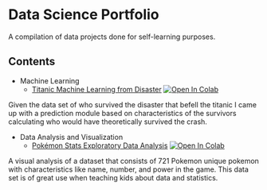 # Data Science Portfolio
A compilation of data projects done for self-learning purposes.

## Contents

- Machine Learning
  - [Titanic Machine Learning from Disaster](https://github.com/JaxLabs/data-science-portfolio/blob/main/Titanic_Machine_Learning_from_Disaster.ipynb) 
  [![Open In Colab](https://colab.research.google.com/assets/colab-badge.svg)](https://colab.research.google.com/drive/1TdNDSxwhqWGge7jnUQXCU7mKckYGtffm?usp=sharing)

Given the data set of who survived the disaster that befell the titanic I came up with a prediction module based on characteristics of the survivors calculating who would have theoretically survived the crash.

- Data Analysis and Visualization
  - [Pokémon Stats Exploratory Data Analysis](https://github.com/JaxLabs/data-science-portfolio/blob/main/Pok%C3%A9mon_Stats_Exploratory_Data_Analysis.ipynb) [![Open In Colab](https://colab.research.google.com/assets/colab-badge.svg)](https://colab.research.google.com/drive/1sZF_WxHdt_hS4X3V6Ze1JyvvCrp2u5vF?usp=sharing)

A visual analysis of a dataset that consists of 721 Pokemon unique pokemon with characteristics like name, number, and power in the game. This data set is of great use when teaching kids about data and statistics.
